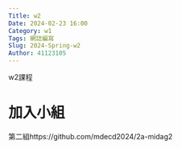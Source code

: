 ```yaml
---
Title: w2
Date: 2024-02-23 16:00
Category: w1
Tags: 網誌編寫
Slug: 2024-Spring-w2
Author: 41123105
---
```


w2課程

<!-- PELICAN_END_SUMMARY -->

# 加入小組
第二組https://github.com/mdecd2024/2a-midag2

 